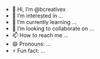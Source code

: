 - 👋 Hi, I’m @bcreativex
- 👀 I’m interested in ...
- 🌱 I’m currently learning ...
- 💞️ I’m looking to collaborate on ...
- 📫 How to reach me ...
- 😄 Pronouns: ...
- ⚡ Fun fact: ...

<!---
bcreativex/bcreativex is a ✨ special ✨ repository because its `README.md` (this file) appears on your GitHub profile.
You can click the Preview link to take a look at your changes.
--->

